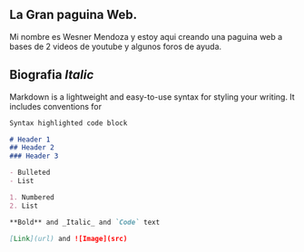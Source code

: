 ## La Gran paguina Web.

Mi nombre es Wesner Mendoza y estoy aqui creando una paguina web  a bases de  2 videos de youtube y algunos foros de ayuda.

## Biografia _Italic_ 

Markdown is a lightweight and easy-to-use syntax for styling your writing. It includes conventions for

```markdown
Syntax highlighted code block

# Header 1
## Header 2
### Header 3

- Bulleted
- List

1. Numbered
2. List

**Bold** and _Italic_ and `Code` text

[Link](url) and ![Image](src)
```
